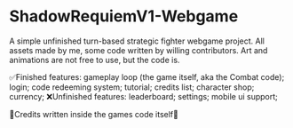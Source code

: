 # ShadowRequiemV1-Webgame

A simple unfinished turn-based strategic fighter webgame project. All assets made by me, some code written by willing contributors. Art and animations are not free to use, but the code is.

✅Finished features:
	gameplay loop (the game itself, aka the Combat code);
	login;
    code redeeming system;
    tutorial;
    credits list;
    character shop;
    currency;
❌Unfinished features:
    leaderboard;
    settings;
    mobile ui support;


📎Credits written inside the games code itself📎

